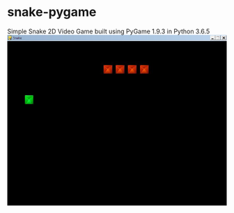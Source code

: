 # snake-pygame
Simple Snake 2D Video Game built using PyGame 1.9.3 in Python 3.6.5
![alt text](https://github.com/arunkumar1722/snake-pygame/blob/master/snap%201.JPG)
